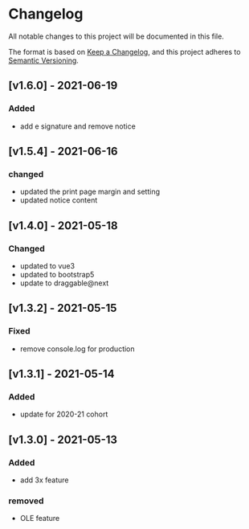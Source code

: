 # Changelog

All notable changes to this project will be documented in this file.

The format is based on [Keep a Changelog](https://keepachangelog.com/en/1.0.0/),
and this project adheres to [Semantic Versioning](https://semver.org/spec/v2.0.0.html).

## [v1.6.0] - 2021-06-19

### Added

- add e signature and remove notice

## [v1.5.4] - 2021-06-16

### changed

- updated the print page margin and setting
- updated notice content

## [v1.4.0] - 2021-05-18

### Changed

- updated to vue3
- updated to bootstrap5
- update to draggable@next

## [v1.3.2] - 2021-05-15

### Fixed

- remove console.log for production

## [v1.3.1] - 2021-05-14

### Added

- update for 2020-21 cohort

## [v1.3.0] - 2021-05-13

### Added

- add 3x feature

### removed

- OLE feature
